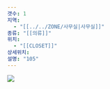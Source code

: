 ```yaml
---
갯수: 1
지역:
  - "[[../../ZONE/사무실|사무실]]"
종류: "[[의류]]"
위치:
  - "[[CLOSET]]"
상세위치: 
설명: "105"
---
```



![](http://192.168.50.22/devices/250315_IMG_0025.jpg)
